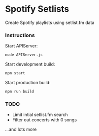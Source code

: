 # Spotify Setlists
Create Spotify playlists using setlist.fm data

### Instructions

Start APIServer:
```sh
node APIServer.js
```

Start development build:
```sh
npm start
```

Start production build:
```sh
npm run build
```

### TODO

- Limit intial setlist.fm search
- Filter out concerts with 0 songs

...and lots more
